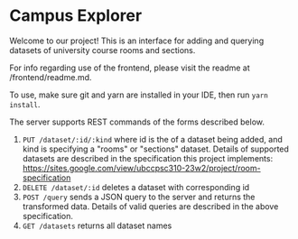 # Campus Explorer

Welcome to our project! This is an interface for adding and querying datasets of university course rooms and sections.

For info regarding use of the frontend, please visit the readme at /frontend/readme.md.

To use, make sure git and yarn are installed in your IDE, then run `yarn install`.

The server supports REST commands of the forms described below.

1. `PUT /dataset/:id/:kind` where id is the of a dataset being added, and kind is specifying a "rooms" or "sections" dataset. Details of supported datasets are described in the specification this project implements: https://sites.google.com/view/ubccpsc310-23w2/project/room-specification
2. `DELETE /dataset/:id` deletes a dataset with corresponding id
3. `POST /query` sends a JSON query to the server and returns the transformed data. Details of valid queries are described in the above specification.
4. `GET /datasets` returns all dataset names


